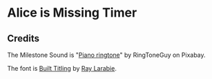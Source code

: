 # Alice is Missing Timer


## Credits

The Milestone Sound is "[Piano ringtone](https://pixabay.com/sound-effects/piano-ringtone-304114/)" by RingToneGuy on Pixabay.

The font is [Built Titling](https://www.cdnfonts.com/built-titling.font) by [Ray Larabie](http://www.typodermicfonts.com).